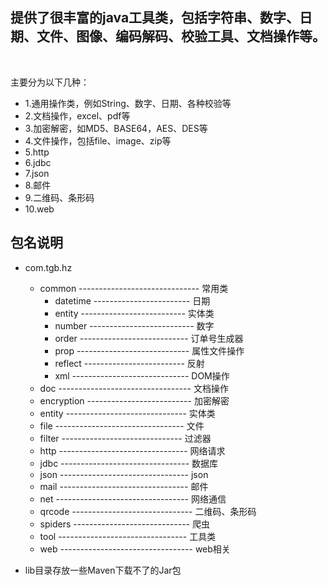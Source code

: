 ## 提供了很丰富的java工具类，包括字符串、数字、日期、文件、图像、编码解码、校验工具、文档操作等。
<br/>

主要分为以下几种：

- 1.通用操作类，例如String、数字、日期、各种校验等
- 2.文档操作，excel、pdf等
- 3.加密解密，如MD5、BASE64，AES、DES等
- 4.文件操作，包括file、image、zip等
- 5.http
- 6.jdbc
- 7.json
- 8.邮件
- 9.二维码、条形码
- 10.web

## 包名说明

- com.tgb.hz
	- common ------------------------------ 常用类
		- datetime ------------------------ 日期
		- entity -------------------------- 实体类
		- number -------------------------- 数字
		- order --------------------------- 订单号生成器
		- prop ---------------------------- 属性文件操作
		- reflect ------------------------- 反射
		- xml ----------------------------- DOM操作
	- doc --------------------------------- 文档操作
	- encryption -------------------------- 加密解密
	- entity ------------------------------ 实体类
	- file -------------------------------- 文件
	- filter ------------------------------ 过滤器
	- http -------------------------------- 网络请求
	- jdbc -------------------------------- 数据库
	- json -------------------------------- json
	- mail -------------------------------- 邮件
	- net --------------------------------- 网络通信
	- qrcode ------------------------------ 二维码、条形码
	- spiders ----------------------------- 爬虫
	- tool -------------------------------- 工具类
	- web --------------------------------- web相关
	
- lib目录存放一些Maven下载不了的Jar包